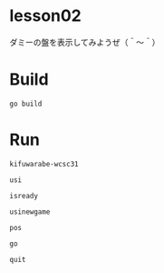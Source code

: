 # lesson02

ダミーの盤を表示してみようぜ（＾～＾）  

# Build

```shell
go build
```

# Run

```shell
kifuwarabe-wcsc31
```

```plaintext
usi

isready

usinewgame

pos

go

quit
```
